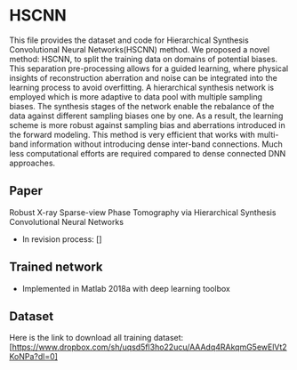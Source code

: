 # HSCNN
This file provides the dataset and code for Hierarchical Synthesis Convolutional Neural Networks(HSCNN) method. We proposed	a novel method: HSCNN, to split the training data on domains of potential biases. This separation pre-processing allows for a guided learning, where physical insights of reconstruction aberration and noise can be integrated into the learning process to avoid overfitting. A hierarchical synthesis network is employed which is more adaptive to data pool with multiple sampling biases. The synthesis stages of the network enable the rebalance of the data against different sampling biases one by one. As a result, the learning scheme is more robust against sampling bias and aberrations introduced in the forward modeling. This method is very efficient that works with multi-band information without introducing dense inter-band connections. Much less computational efforts are required compared to dense connected DNN approaches. 

## Paper
Robust X-ray Sparse-view Phase Tomography via Hierarchical Synthesis Convolutional Neural Networks
- In revision process: []

## Trained network
- Implemented in Matlab 2018a with deep learning toolbox

## Dataset
Here is the link to download all training dataset:
[https://www.dropbox.com/sh/uqsd5fl3ho22ucu/AAAdq4RAkqmG5ewElVt2KoNPa?dl=0]
